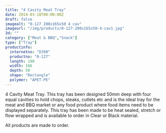 ```yaml
---
title: "4 Cavity Meat Tray"
date: 2014-03-18T00:00:00Z
draft: false
imagealt: "0-127 200x165x50 4 cav"
imageurl: "/img/products/0-127-200x165x50-4-cav1.jpg"
3d: ""
category: ["Meat & BBQ","Snack"]
type: ["Tray"]
productinfo:
  internetno: "D390"
  productno: "0-127"
  length: 198
  width: 166
  depth: 50
  shape: "Rectangle"
  polymer: "APET-PE"
---
```

4 Cavity Meat Tray. This tray has been designed 50mm deep with four equal cavities to hold chops, steaks, cutlets etc and is the ideal tray for the meat and BBQ market or any food product where food items need to be displayed separately. This tray has been made to be heat sealed, stretch or flow wrapped and is available to order in Clear or Black material.

All products are made to order.

 
